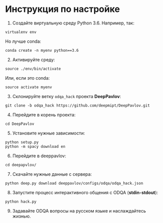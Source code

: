 # Инструкция по настройке

1. Создайте виртуальную среду Python 3.6. Например, так:
```
virtualenv env
```
Но лучше conda:
```
conda create -n myenv python==3.6
```
2. Активируйте среду:
```
source ./env/bin/activate
```
Или, если это conda:
```
source activate myenv
```
3. Склонируйте ветку `odqa_hack` проекта **DeepPavlov**:
```
git clone -b odqa_hack https://github.com/deepmipt/DeepPavlov.git
```
4. Перейдите в корень проекта:
```
cd DeepPavlov
```
5. Установите нужные зависимости:
```
python setup.py
python -m spacy download en
```
6. Перейдите в deeppavlov:
```
cd deepapvlov/
```
7. Скачайте нужные данные с сервера:
```
python deep.py download deeppavlov/configs/odqa/odqa_hack.json
```
8. Запустите процесс интерактивного общения c ODQA (**stdin-stdout**):
```
python hack.py
```
9. Задавайте ODQA вопросы на русском языке и наслаждайтесь жизнью.